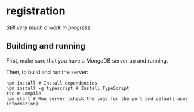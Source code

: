 # registration
*Still very much a work in progress*

## Building and running

First, make sure that you have a MongoDB server up and running.

Then, to build and run the server:

	npm install # Install dependencies
	npm install -g typescript # Install TypeScript
	tsc # Compile
	npm start # Run server (check the logs for the port and default user information)